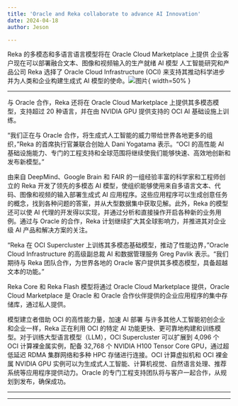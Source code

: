```yaml
---
title: 'Oracle and Reka collaborate to advance AI Innovation'
date: 2024-04-18
author: Jeson

---
```


Reka 的多模态和多语言语言模型将在 Oracle Cloud Marketplace 上提供
企业客户现在可以部署融合文本、图像和视频输入的生产就绪 AI 模型
人工智能研究和产品公司 Reka 选择了 Oracle Cloud Infrastructure (OCI) 来支持其推动科学进步并为人类和企业构建生成式 AI 模型的使命。![图片](https://ai-techpark.com/wp-content/uploads/2020/06/Buyer-Guide-500x281-1.jpg){ width=50% }

---
与 Oracle 合作，Reka 还将在 Oracle Cloud Marketplace 上提供其多模态模型，支持超过 20 种语言，并在由 NVIDIA GPU 提供支持的 OCI AI 基础设施上训练。

“我们正在与 Oracle 合作，将生成式人工智能的威力带给世界各地更多的组织，”Reka 的首席执行官兼联合创始人 Dani Yogatama 表示。“OCI 的高性能 AI 基础设施能力、专门的工程支持和全球范围将继续使我们能够快速、高效地创新和发布新模型。”

由来自 DeepMind、Google Brain 和 FAIR 的一组经验丰富的科学家和工程师创立的 Reka 开发了领先的多模态 AI 模型，使组织能够使用来自多语言文本、代码、图像和视频的输入部署生成式 AI 应用程序。这些应用程序可以生成创意任务的概念，找到各种问题的答案，并从大型数据集中获取见解。此外，Reka 的模型还可以使 AI 代理的开发得以实现，并通过分析和直接操作开启各种新的业务用例。通过与 Oracle 的合作，Reka 计划继续扩大其全球影响力，并推进其对企业级 AI 产品和解决方案的关注。

“Reka 在 OCI Supercluster 上训练其多模态基础模型，推动了性能边界，”Oracle Cloud Infrastructure 的高级副总裁 AI 和数据管理服务 Greg Pavlik 表示。“我们期待与 Reka 团队合作，为世界各地的 Oracle 客户提供其多模态模型，具备超越文本的功能。”

Reka Core 和 Reka Flash 模型将通过 Oracle Cloud Marketplace 提供，Oracle Cloud Marketplace 是 Oracle 和 Oracle 合作伙伴提供的企业应用程序的集中存储库，通过私人提供。

模型建立者借助 OCI 的高性能力量，加速 AI 部署
与许多其他人工智能初创企业和企业一样，Reka 正在利用 OCI 的特定 AI 功能更快、更可靠地构建和训练模型。对于训练大型语言模型（LLM），OCI Supercluster 可以扩展到 4,096 个 OCI 计算裸金属实例，配备 32,768 个 NVIDIA H100 Tensor Core GPU，通过超低延迟 RDMA 集群网络和多种 HPC 存储进行连接。OCI 计算虚拟机和 OCI 裸金属 NVIDIA GPU 实例可以为生成式人工智能、计算机视觉、自然语言处理、推荐系统等应用程序提供动力。Oracle 的专门工程支持团队将与客户一起合作，从规划到发布，确保成功。


---
---
